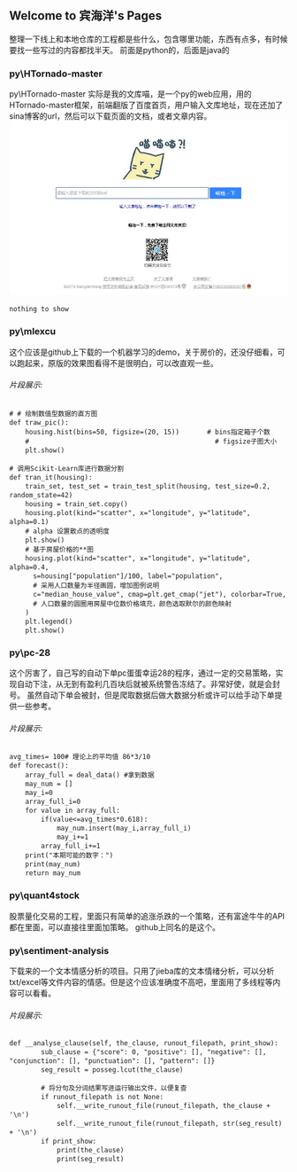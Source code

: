 ## Welcome to 宾海洋's Pages

整理一下线上和本地仓库的工程都是些什么，包含哪里功能，东西有点多，有时候要找一些写过的内容都找半天。
前面是python的，后面是java的

### py\HTornado-master

py\HTornado-master 实际是我的文库喵，是一个py的web应用，用的HTornado-master框架，前端翻版了百度首页，用户输入文库地址，现在还加了sina博客的url，然后可以下载页面的文档，或者文章内容。
![](https://github.com/OceanBBBBbb/OceanBBBBbb.github.io/blob/master/wenkumiao.jpg)  

```
nothing to show
```

### py\mlexcu

这个应该是github上下载的一个机器学习的demo，关于房价的，还没仔细看，可以跑起来，原版的效果图看得不是很明白，可以改直观一些。
###### 片段展示:
```
# # 绘制数值型数据的直方图
def traw_pic():
    housing.hist(bins=50, figsize=(20, 15))       # bins指定箱子个数
    #                                               # figsize子图大小
    plt.show()

# 调用Scikit-Learn库进行数据分割
def tran_it(housing):
    train_set, test_set = train_test_split(housing, test_size=0.2, random_state=42)
    housing = train_set.copy()
    housing.plot(kind="scatter", x="longitude", y="latitude", alpha=0.1)
    # alpha 设置散点的透明度
    plt.show()
    # 基于房屋价格的**图
    housing.plot(kind="scatter", x="longitude", y="latitude", alpha=0.4,
      s=housing["population"]/100, label="population",
      # 采用人口数量为半径画圆，增加图例说明
      c="median_house_value", cmap=plt.get_cmap("jet"), colorbar=True,
      # 人口数量的圆圈用房屋中位数价格填充，颜色选取默尔的颜色映射
    )
    plt.legend()
    plt.show()

```

### py\pc-28

这个厉害了，自己写的自动下单pc蛋蛋幸运28的程序，通过一定的交易策略，实现自动下注，从无到有盈利几百块后就被系统警告冻结了。非常好使，就是会封号。
虽然自动下单会被封，但是爬取数据后做大数据分析或许可以给手动下单提供一些参考。
###### 片段展示:
```
avg_times= 100# 理论上的平均值 86*3/10
def forecast():
    array_full = deal_data() #拿到数据
    may_num = []
    may_i=0
    array_full_i=0
    for value in array_full:
        if(value<=avg_times*0.618):
            may_num.insert(may_i,array_full_i)
            may_i+=1
        array_full_i+=1
    print("本期可能的数字：")
    print(may_num)
    return may_num
```

### py\quant4stock
股票量化交易的工程，里面只有简单的追涨杀跌的一个策略，还有富途牛牛的API都在里面，可以直接往里面加策略。
github上同名的是这个。

### py\sentiment-analysis
下载来的一个文本情感分析的项目。只用了jieba库的文本情绪分析，可以分析txt/excel等文件内容的情感。但是这个应该准确度不高吧，里面用了多线程等内容可以看看。
###### 片段展示:
```
def __analyse_clause(self, the_clause, runout_filepath, print_show):
        sub_clause = {"score": 0, "positive": [], "negative": [], "conjunction": [], "punctuation": [], "pattern": []}
        seg_result = posseg.lcut(the_clause)

        # 将分句及分词结果写进运行输出文件，以便复查
        if runout_filepath is not None:
            self.__write_runout_file(runout_filepath, the_clause + '\n')
            self.__write_runout_file(runout_filepath, str(seg_result) + '\n')
        if print_show:
            print(the_clause)
            print(seg_result)
```


